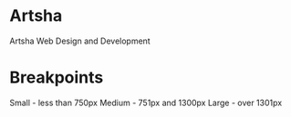 
# Artsha
 Artsha Web Design and Development



# Breakpoints
Small - less than 750px
Medium - 751px and 1300px
Large - over 1301px

 